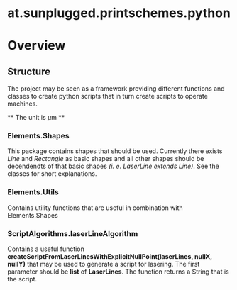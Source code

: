 # at.sunplugged.printschemes.python


# Overview

## Structure

The project may be seen as a framework providing different functions and classes to create python scripts that in turn create scripts to operate machines.

** The unit is $\mu$m **


### Elements.Shapes

This package contains shapes that should be used. Currently there exists *Line* and *Rectangle* as basic shapes and all other shapes should be decendendts of that basic shapes *(i. e. LaserLine extends Line)*. See the classes for short explanations.

### Elements.Utils

Contains utility functions that are useful in combination with Elements.Shapes

### ScriptAlgorithms.laserLineAlgorithm

Contains a useful function **createScriptFromLaserLinesWithExplicitNullPoint(laserLines, nullX, nullY)** that may be used to generate a script for lasering. The first parameter should be **list** of **LaserLines**. The function returns a String that is the script.
